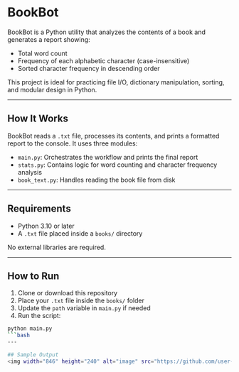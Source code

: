 # BookBot

BookBot is a Python utility that analyzes the contents of a book and generates a report showing:

- Total word count  
- Frequency of each alphabetic character (case-insensitive)  
- Sorted character frequency in descending order  

This project is ideal for practicing file I/O, dictionary manipulation, sorting, and modular design in Python.

---

## How It Works

BookBot reads a `.txt` file, processes its contents, and prints a formatted report to the console. It uses three modules:

- `main.py`: Orchestrates the workflow and prints the final report  
- `stats.py`: Contains logic for word counting and character frequency analysis  
- `book_text.py`: Handles reading the book file from disk  

---

## Requirements

- Python 3.10 or later  
- A `.txt` file placed inside a `books/` directory  

No external libraries are required.

---

## How to Run

1. Clone or download this repository  
2. Place your `.txt` file inside the `books/` folder  
3. Update the `path` variable in `main.py` if needed  
4. Run the script:

```bash
python main.py
```bash
---

## Sample Output
<img width="846" height="240" alt="image" src="https://github.com/user-attachments/assets/3393993b-7704-44af-b4ae-b4471f12f366" />
